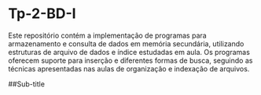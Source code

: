 # Tp-2-BD-I
Este repositório contém a implementação de programas para armazenamento e consulta de dados em memória secundária, utilizando estruturas de arquivo de dados e índice estudadas em aula. Os programas oferecem suporte para inserção e diferentes formas de busca, seguindo as técnicas apresentadas nas aulas de organização e indexação de arquivos.

##Sub-title

